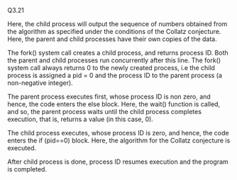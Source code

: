 Q3.21

Here, the child process will output the sequence of numbers obtained from the algorithm as specified under the conditions of the Collatz conjecture.
Here, the parent and child processes have their own copies of the data.

The fork() system call creates a child process, and returns process ID. Both the parent and child processes run concurrently after this line. 
The fork() system call always returns 0 to the newly created process, i.e the child process is assigned a pid = 0
and the process ID to the parent process (a non-negative integer).

The parent process executes first, whose process ID is non zero, and hence, the code enters the else block. Here, the wait() function is called, and so, the parent process waits until the child process completes execution, that is, returns a value (in this case, 0).

The child process executes, whose process ID is zero, and hence, the code enters the if (pid==0) block. 
Here, the algorithm for the Collatz conjecture is executed.

After child process is done, process ID resumes execution and the program is completed. 

